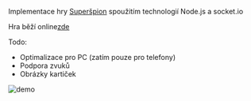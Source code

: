 Implementace hry [Superšpion](http://www.zatrolene-hry.cz/spolecenska-hra/superspion-4445/) spoužitím technologií Node.js a socket.io

Hra běží online[zde](http://spy.nootgaming.cz/)

Todo: 
+ Optimalizace pro PC (zatím pouze pro telefony)
+ Podpora zvuků
+ Obrázky kartiček

![demo](https://raw.githubusercontent.com/Eflyax/super-spy/master/public/img/superSpyLogo.png) 
 
